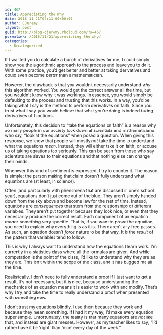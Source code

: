 ```yaml
---
id: 467
title: Appreciating the Why
date: 2016-11-21T04:11:00+00:00
author: CJeremy
layout: post
guid: http://blog-cjeremy.rhcloud.com/?p=467
permalink: /2016/11/21/appreciating-the-why/
categories:
  - Uncategorized
---
```

If I wanted you to calculate a bunch of derivatives for me, I could simply show you the algorithmic approach to the process and leave you to do it. With some practice, you&#8217;d get better and better at taking derivatives and could even become _better_ than a mathematician.

However, the drawback is that you wouldn&#8217;t necessarily understand _why_ this algorithm worked. You would get the correct answer all the time, but you wouldn&#8217;t know why it was workings. In essence, you would simply be defaulting to the process and trusting that this works. In a way, you&#8217;d be taking what I say is the method to perform derivatives on faith. Since you trust what I say, you would believe that what you&#8217;re doing is indeed taking derivatives of functions.

Unfortunately, this decision to &#8220;take the equations on faith&#8221; is a reason why so many people in our society look down at scientists and mathematicians who say, &#8220;look at the equations&#8221; when posed a question. When giving this response, we know that people will mostly _not_ take the time to understand what the equations _mean_. Instead, they will either take it on faith, or accuse us of taking equations too seriously. This can be seen from those who say scientists are slaves to their equations and that nothing else can change their minds.

Whenever this kind of sentiment is expressed, I try to counter it. The reason is simple: the person making that claim doesn&#8217;t fully understand what equations are (at least, in science).

Often (and particularly with phenomena that are discussed in one&#8217;s school year), equations don&#8217;t just come out of the blue. They aren&#8217;t simply handed down from the sky above and become law for the rest of time. Instead, equations are _consequences_ that stem from the relationships of different variables. They aren&#8217;t put together because they look nice, or even that they necessarily produce the correct result. Each component of an equation _means_ something very specific. That is, if you want to prove the equation, you need to explain why everything is as it is. There aren&#8217;t any free passes. As such, an equation doesn&#8217;t _force_ nature to be that way. It is the _result_ of the pattern that variables tend to follow.

This is why I always want to understand how the equations I learn work. I&#8217;m currently in a statistics class where all the formulas are given. And while computation is the point of the class, I&#8217;d like to understand why they are as they are. This isn&#8217;t within the scope of the class, and it has bugged me all the time.

Realistically, I don&#8217;t need to fully understand a proof if I just want to get a result. It&#8217;s not necessary, but it is nice, because understanding the mechanics of an equation means it is easier to work with and modify. That&#8217;s why I try and take the time to really understand a proof when presented with something new.

I don&#8217;t trust my equations blindly. I use them because they work and because they mean something. If I had it my way, I&#8217;d make every equation super simple. Unfortunately, the reality is that many equations are _not_ like that, and instead are giant messes. However, as my teacher likes to say, &#8220;I&#8217;d rather have it be &#8216;right&#8217; than &#8216;nice&#8217; every day of the week.&#8221;